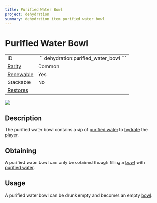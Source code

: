 ```yaml
---
title: Purified Water Bowl
project: dehydration
summary: dehydration item purified water bowl
---
```

# Purified Water Bowl
<div class="main_table">
<div class="left_main_table">
<table class="left_table">
    <tbody>
        <tr>
            <td class="first-column">ID</td>
            <td class="second-column">
            ```
            dehydration:purified_water_bowl
            ```
            </td>
        </tr>
        <tr id="linear-top">
            <td class="first-column"><a href="https://minecraft.wiki/w/Rarity" target="_blank">Rarity</a></td>
            <td class="second-column">Common</td>
        </tr>
        <tr id="linear-top">
            <td class="first-column"><a href="https://minecraft.wiki/w/Renewable_resource" target="_blank">Renewable</a></td>
            <td class="second-column">Yes</td>
        </tr>
        <tr id="linear-top">
            <td class="first-column">Stackable</td>
            <td class="second-column">No</td>
        </tr>
        <tr id="linear-top">
            <td class="first-column"><a href="/wiki/mods/Dehydration/Mechanic/" target="_blank">Restores</a></td>
            <td class="second-column icon-element" icon-count="3" icon-id="thirst"></td>
        </tr>
    </tbody>
</table>
</div>
    <img src="/wiki/assets/dehydration/items/purified_water_bowl.png" loading="lazy" class="right_img_table"/>
</div>

## Description
The purified water bowl contains a sip of [purified water](/wiki/mods/Dehydration/Blocks/Purified_Water) to [hydrate](/wiki/mods/Dehydration/Mechanic/) the [player](https://minecraft.wiki/w/Player).

## Obtaining
A purified water bowl can only be obtained though filling a [bowl](https://minecraft.wiki/w/Bowl) with [purified water](/wiki/mods/Dehydration/Blocks/Purified_Water).

## Usage
A purified water bowl can be drunk empty and becomes an empty [bowl](https://minecraft.wiki/w/Bowl).
